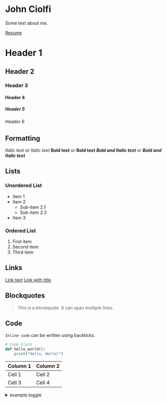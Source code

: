 # John Ciolfi

Some text about me.

[Resume](files/John%20Ciolfi%20Resume.pdf)

# Header 1
## Header 2
### Header 3
#### Header 4
##### Header 5
###### Header 6

## Formatting

*Italic text* or _Italic text_
**Bold text** or __Bold text__
***Bold and Italic text*** or ___Bold and Italic text___

## Lists

### Unordered List

- Item 1
- Item 2
  - Sub-item 2.1
  - Sub-item 2.2
- Item 3

### Ordered List

1. First item
2. Second item
3. Third item

## Links

[Link text](https://www.example.com)
[Link with title](https://www.example.com "Link Title")

## Blockquotes

> This is a blockquote.
> It can span multiple lines.

## Code

`Inline code` can be written using backticks.

```python
# Code block
def hello_world():
    print("Hello, World!")
```

| Column 1 | Column 2 |
|----------|----------|
| Cell 1   | Cell 2   |
| Cell 3   | Cell 4   |

<details>
    <summary> example toggle </summary>

    text of toggle
</details>
